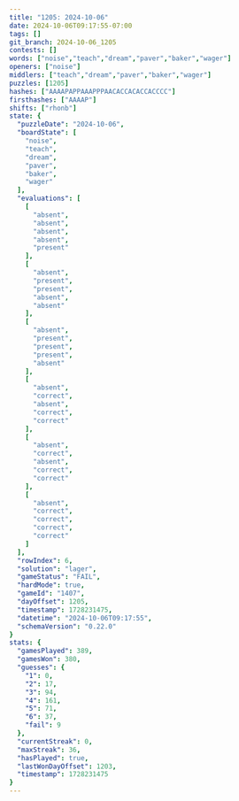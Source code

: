 ```yaml
---
title: "1205: 2024-10-06"
date: 2024-10-06T09:17:55-07:00
tags: []
git_branch: 2024-10-06_1205
contests: []
words: ["noise","teach","dream","paver","baker","wager"]
openers: ["noise"]
middlers: ["teach","dream","paver","baker","wager"]
puzzles: [1205]
hashes: ["AAAAPAPPAAAPPPAACACCACACCACCCC"]
firsthashes: ["AAAAP"]
shifts: ["rhonb"]
state: {
  "puzzleDate": "2024-10-06",
  "boardState": [
    "noise",
    "teach",
    "dream",
    "paver",
    "baker",
    "wager"
  ],
  "evaluations": [
    [
      "absent",
      "absent",
      "absent",
      "absent",
      "present"
    ],
    [
      "absent",
      "present",
      "present",
      "absent",
      "absent"
    ],
    [
      "absent",
      "present",
      "present",
      "present",
      "absent"
    ],
    [
      "absent",
      "correct",
      "absent",
      "correct",
      "correct"
    ],
    [
      "absent",
      "correct",
      "absent",
      "correct",
      "correct"
    ],
    [
      "absent",
      "correct",
      "correct",
      "correct",
      "correct"
    ]
  ],
  "rowIndex": 6,
  "solution": "lager",
  "gameStatus": "FAIL",
  "hardMode": true,
  "gameId": "1407",
  "dayOffset": 1205,
  "timestamp": 1728231475,
  "datetime": "2024-10-06T09:17:55",
  "schemaVersion": "0.22.0"
}
stats: {
  "gamesPlayed": 389,
  "gamesWon": 380,
  "guesses": {
    "1": 0,
    "2": 17,
    "3": 94,
    "4": 161,
    "5": 71,
    "6": 37,
    "fail": 9
  },
  "currentStreak": 0,
  "maxStreak": 36,
  "hasPlayed": true,
  "lastWonDayOffset": 1203,
  "timestamp": 1728231475
}
---
```

<!-- more -->
